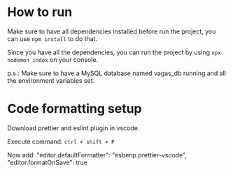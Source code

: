 # How to run

Make sure to have all dependencies installed before run the project, you can use `npm install` to do that.

Since you have all the dependencies, you can run the project by using `npx nodemon index` on your console.

p.s.: Make sure to have a MySQL database named vagas_db running and all the environment variables set.
<!---
# API endpoints

These endpoints will be used to consult, analyze and update informations on the application in IC's jobs base
--->
# Code formatting setup

Download prettier and eslint plugin in vscode.

Execute command: `ctrl + shift + P`

Now add: "editor.defaultFormatter": "esbenp.prettier-vscode", "editor.formatOnSave": true
<!---
## GET

`url` [/usuarios](#get-usuarios) <br/>
`url` [/vagas](#get-vagas) <br/>

## POST

`url` [/usuarios](#post-usuarios)<br/>
`url` [/usuarios/login](#post-usuarioslogin)<br/>
`url` [/vagas](#post-vagas) <br/>

---

### GET /usuarios

**Response**

|        Name |  Type  | Description                              |
| ----------: | :----: | ---------------------------------------- |
|        `id` |  int   | The user's identification code           |
|      `name` | string | The user's name                          |
|     `email` | string | The user's email                         |
|  `password` | string | The user's password to sign in           |
| `createdAt` |  date  | The date of the job's record creation    |
| `updatedAt` |  date  | The date of the last job's record update |

**Example**

```
{
      "id: 1,
      "name": "Vinicius",
      "email": "viniciuskevitzz@gmail.com",
      "password": "lQacNBFz2Z7HoUkN&OXVV8eSGvCbmqGb!1q",
      "createdAt": "2022-03-23T16:36:05.000Z",
      "updatedAt": "2022-03-24T16:36:05.000Z",
}
```

---

### GET /vagas

**Parameters**

|           Name | Required |  Type  | Description                                                                                                        |
| -------------: | :------: | :----: | ------------------------------------------------------------------------------------------------------------------ |
|         `type` | optional | string | Shows you the type of the job... Internship, junior, full or senior                                                |
|         `site` | optional | string | Tells you the city where you will work <br/><br/> In case of home office, tells you the city your team is alocated |
|     `workload` | optional |  int   | Your weekly workload                                                                                               |
|   `scholarity` | optional | string | The minimum scholarity required fot the job                                                                        |
|       `filter` | optional | string | Filter will search in both description and title                                                                   |
|          `min` | optional | float  | Lower bound of salary (must have `max` parameter too work)                                                         |
|          `max` | optional | float  | Upper bound of salary (must have `min` parameter too work)                                                         |
| `itemsPerPage` | optional |  int   | The number of items you want to see in a single page                                                               |
|   `pageNumber` | optional |  int   | The page number                                                                                                    |
|    `createdAt` | optional |  date  | The date of the job's record creation                                                                              |

**Response**

|           Name |  Type  | Description                                                                                                        |
| -------------: | :----: | ------------------------------------------------------------------------------------------------------------------ |
|        `count` |  int   | Counts the amount of data from database that matches with the requisition query (not based on pagination)          |
|         `rows` | array  | Contains the data from database that matches with requisition query                                                |
|           `id` |  int   | The id of the job                                                                                                  |
|  `description` | string | Explains the job's requirements                                                                                    |
|   `scholarity` | string | The minimum scholarity required fot the job                                                                        |
|        `title` | string | A little 'spoiler' of the job's requirement                                                                        |
|         `type` | string | Shows you the type of the job... Internship, junior, full or senior                                                |
|         `site` | string | Tells you the city where you will work <br/><br/> In case of home office, tells you the city your team is alocated |
|     `workload` |  int   | Your weekly workload                                                                                               |
|       `salary` | float  | The monthly wage offer                                                                                             |
|   `endingDate` |  date  | Deadline for the job in the database (default: 3 weeks, 6 months max)                                              |
| `startingDate` |  date  | When the job starts                                                                                                |
|    `createdAt` |  date  | The date of the job's record creation                                                                              |
|    `updatedAt` |  date  | The date of the last job's record update                                                                           |
|       `userId` |  int   | The job's identification code                                                                                      |
|         `user` | object | Contains information about job's creator                                                                           |
|    `user.name` | string | Name of the creator of the job                                                                                     |
|   `user.email` | string | Email of the creator of the job                                                                                    |

**Example**

```
// {url}/vagas?site=Salvador&workload=40
{   count": 2,
    "rows: ": [
      {
               "id": 1
               "description: "Vaga programador júnior com pelo menos 1 ano de experiência, na Vini LTDA",
               "scholarity": "Ensino médio completo",
               "title": "Vaga para backend python",
               "type": "Júnior",
               "site": "Salvador-BA",
               "workload": "40",
               "salary": "2970",
               "endingDate": "2022-03-23",
               "startingDate": "2021-11-15",
               "createdAt" : "2022-06-01T16:36:05.000Z",
               "updatedAt": "2022-06-01T16:36:05.000Z",
               "userId": "1",
               "user": {
                  "name": "Vinicius Andrade",
                  "email": "vini@vini.ltda"
               }
       }
       {
               "id": 2
               "description: "Vaga programador sênior com pelo menos 5 anos de experiência, na Natan LTDA",
               "scolarity": "Ensino superior completo",
               "title": "Vaga para backend php",
               "type": "Júnior",
               "site": "Salvador-BA",
               "workload": "40",
               "salary": "10000",
               "endingDate": "2022-06-01",
               "startingDate": "2022-01-16",
               "createdAt" : "2022-06-01T16:36:05.000Z",
               "updatedAt": "2022-06-01T16:36:05.000Z",
               "userId": "2",
                "user": {
                  "name": "Natan Moura",
                  "email": "natan@ntan.ltda"
               }
       }
 }
```

---

### POST /usuarios

**Body**

|       Name |   Type   | Required | Description                    |
| ---------: | :------: | :------: | ------------------------------ |
|     `name` | required |  string  | The user's name                |
|    `email` | required |  string  | The user's email               |
| `password` | required |  string  | The user's password to sign in |

**Response**

```
{
      {
      "token": "string with random token",
       }
    or
       {
       "message": "Erro",
       }
 }
```

---

### POST /usuarios/login

**Body**

|       Name |   Type   | Required | Description                    |
| ---------: | :------: | :------: | ------------------------------ |
|    `email` | required |  string  | The user's email               |
| `password` | required |  string  | The user's password to sign in |

**Response**

|    Name |  Type  | Description                                             |
| ------: | :----: | ------------------------------------------------------- |
| `token` | string | Random token to verify user access (expires in 2 hours) |

**Response**

```
{
      {
      "token": "string with random token",
       }
    or
       {
       "message": "Erro",
       }
 }
```

---

### POST /vagas

**Body**

|           Name | Required |  Type  | Description                                                                                                        |
| -------------: | :------: | :----: | ------------------------------------------------------------------------------------------------------------------ |
|  `description` | required | string | Explains the job's requirements                                                                                    |
|        `title` | required | string | A little 'spoiler' of the job's requirement                                                                        |
|         `type` | required | string | Shows you the type of the job... Internship, junior, full or senior                                                |
|         `site` | required | string | Tells you the city where you will work <br/><br/> In case of home office, tells you the city your team is alocated |
|     `workload` | required |  int   | Your weekly workload                                                                                               |
|       `salary` | required | float  | The monthly wage offer                                                                                             |
|   `endingDate` | required |  date  | Deadline for the job in the database (default: 3 weeks, 6 months max)                                              |
| `startingDate` | required |  date  | When the job starts                                                                                                |
|   `scholarity` | required | string | The minimum scholarity required fot the job                                                                        |
|       `userId` | required |  int   | the job's identification code                                                                                      |

**Response**

```
{
      {
      "message": "Vaga criada",
       }
    or
       {
       "message": "Erro",
       }
 }
```

---
--->
